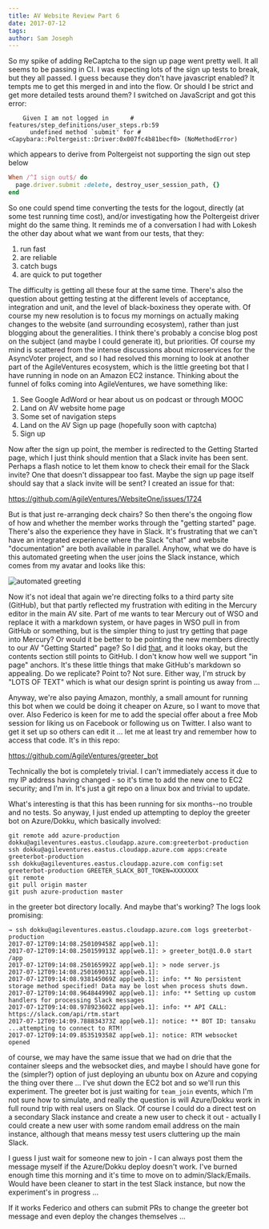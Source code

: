 ```yaml
---
title: AV Website Review Part 6
date: 2017-07-12
tags: 
author: Sam Joseph
---
```


So my spike of adding ReCaptcha to the sign up page went pretty well.  It all seems to be passing in CI.  I was expecting lots of the sign up tests to break, but they all passed.  I guess because they don't have javascript enabled?  It tempts me to get this merged in and into the flow.  Or should I be strict and get more detailed tests around them?  I switched on JavaScript and got this error:

```
    Given I am not logged in      # features/step_definitions/user_steps.rb:59
      undefined method `submit' for #<Capybara::Poltergeist::Driver:0x007fc4b81becf0> (NoMethodError)
```

which appears to derive from Poltergeist not supporting the sign out step below

```rb
When /^I sign out$/ do
  page.driver.submit :delete, destroy_user_session_path, {}
end
```

So one could spend time converting the tests for the logout, directly (at some test running time cost), and/or investigating how the Poltergeist driver might do the same thing.  It reminds me of a conversation I had with Lokesh the other day about what we want from our tests, that they:

1. run fast
2. are reliable
3. catch bugs
4. are quick to put together

The difficulty is getting all these four at the same time.  There's also the question about getting testing at the different levels of acceptance, integration and unit, and the level of black-boxiness they operate with.  Of course my new resolution is to focus my mornings on actually making changes to the website (and surrounding ecosystem), rather than just blogging about the generalities.  I think there's probably a concise blog post on the subject (and maybe I could generate it), but priorities.  Of course my mind is scattered from the intense discussions about microservices for the AsyncVoter project, and so I had resolved this morning to look at another part of the AgileVentures ecosystem, which is the little greeting bot that I have running in node on an Amazon EC2 instance.  Thinking about the funnel of folks coming into AgileVentures, we have something like:

1. See Google AdWord or hear about us on podcast or through MOOC
2. Land on AV website home page
3. Some set of navigation steps
4. Land on the AV Sign up page (hopefully soon with captcha)
5. Sign up

Now after the sign up point, the member is redirected to the Getting Started page, which I just think should mention that a Slack invite has been sent.  Perhaps a flash notice to let them know to check their email for the Slack invite?  One that doesn't dissappear too fast.  Maybe the sign up page itself should say that a slack invite will be sent?  I created an issue for that:

https://github.com/AgileVentures/WebsiteOne/issues/1724

But is that just re-arranging deck chairs?  So then there's the ongoing flow of how and whether the member works through the "getting started" page.  There's also the experience they have in Slack.  It's frustrating that we can't have an integrated experience where the Slack "chat" and website "documentation" are both available in parallel.  Anyhow, what we do have is this automated greeting when the user joins the Slack instance, which comes from my avatar and looks like this:

![automated greeting](https://dl.dropbox.com/s/uibnox5ijldnhz8/Screenshot%202017-07-12%2009.50.29.png?dl=1)

Now it's not ideal that again we're directing folks to a third party site (GitHub), but that partly reflected my frustration with editing in the Mercury editor in the main AV site.  Part of me wants to tear Mercury out of WSO and replace it with a markdown system, or have pages in WSO pull in from GitHub or something, but is the simpler thing to just try getting that page into Mercury?  Or would it be better to be pointing the new members directly to our AV "Getting Started" page?  So I did [that](https://www.agileventures.org/joining-a-project), and it looks okay, but the contents section still points to GitHub.  I don't know how well we support "in page" anchors.  It's these little things that make GitHub's markdown so appealing.  Do we replicate?  Point to?  Not sure.  Either way, I'm struck by "LOTS OF TEXT" which is what our design sprint is pointing us away from ...

Anyway, we're also paying Amazon, monthly, a small amount for running this bot when we could be doing it cheaper on Azure, so I want to move that over.  Also Federico is keen for me to add the special offer about a free Mob session for liking us on Facebook or following us on Twitter.  I also want to get it set up so others can edit it ... let me at least try and remember how to access that code.  It's in this repo:

https://github.com/AgileVentures/greeter_bot

Technically the bot is completely trivial.  I can't immediately access it due to my IP address having changed - so it's time to add the new one to EC2 security; and I'm in.  It's just a git repo on a linux box and trivial to update.

What's interesting is that this has been running for six months--no trouble and no tests.  So anyway, I just ended up attempting to deploy the greeter bot on Azure/Dokku, which basically involved:

```
git remote add azure-production dokku@agileventures.eastus.cloudapp.azure.com:greeterbot-production
ssh dokku@agileventures.eastus.cloudapp.azure.com apps:create greeterbot-production
ssh dokku@agileventures.eastus.cloudapp.azure.com config:set greeterbot-production GREETER_SLACK_BOT_TOKEN=XXXXXXX
git remote 
git pull origin master
git push azure-production master
```

in the greeter bot directory locally. And maybe that's working?  The logs look promising:

```
→ ssh dokku@agileventures.eastus.cloudapp.azure.com logs greeterbot-production
2017-07-12T09:14:08.250109458Z app[web.1]: 
2017-07-12T09:14:08.250159913Z app[web.1]: > greeter_bot@1.0.0 start /app
2017-07-12T09:14:08.250165992Z app[web.1]: > node server.js
2017-07-12T09:14:08.250169031Z app[web.1]: 
2017-07-12T09:14:08.938145069Z app[web.1]: info: ** No persistent storage method specified! Data may be lost when process shuts down.
2017-07-12T09:14:08.964844990Z app[web.1]: info: ** Setting up custom handlers for processing Slack messages
2017-07-12T09:14:08.978923602Z app[web.1]: info: ** API CALL: https://slack.com/api/rtm.start
2017-07-12T09:14:09.788834373Z app[web.1]: notice: ** BOT ID: tansaku ...attempting to connect to RTM!
2017-07-12T09:14:09.853519358Z app[web.1]: notice: RTM websocket opened
```

of course, we may have the same issue that we had on drie that the container sleeps and the websocket dies, and maybe I should have gone for the (simpler?) option of just deploying an ubuntu box on Azure and copying the thing over there ... I've shut down the EC2 bot and so we'll run this experiment.  The greeter bot is just waiting for `team_join` events, which I'm not sure how to simulate, and really the question is will Azure/Dokku work in full round trip with real users on Slack.   Of course I could do a direct test on a secondary Slack instance and create a new user to check it out - actually I could create a new user with some random email address on the main instance, although that means messy test users cluttering up the main Slack. 

I guess I just wait for someone new to join - I can always post them the message myself if the Azure/Dokku deploy doesn't work.  I've burned enough time this morning and it's time to move on to admin/Slack/Emails.  Would have been cleaner to start in the test Slack instance, but now the experiment's in progress ...

If it works Federico and others can submit PRs to change the greeter bot message and even deploy the changes themselves ...
